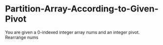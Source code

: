 # Partition-Array-According-to-Given-Pivot
You are given a 0-indexed integer array nums and an integer pivot. Rearrange nums
